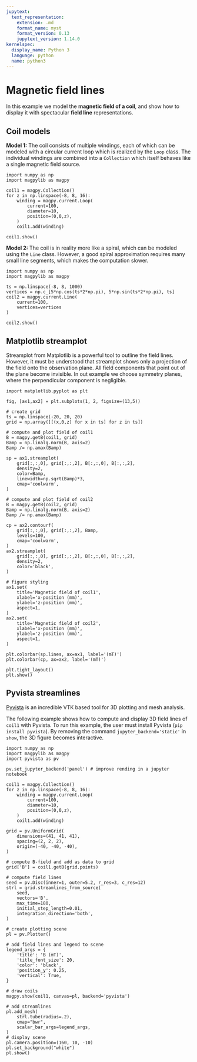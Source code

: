```yaml
---
jupytext:
  text_representation:
    extension: .md
    format_name: myst
    format_version: 0.13
    jupytext_version: 1.14.0
kernelspec:
  display_name: Python 3
  language: python
  name: python3
---
```


# Magnetic field lines

In this example we model the **magnetic field of a coil**, and show how to display it with spectacular **field line** representations.

## Coil models

**Model 1:** The coil consists of multiple windings, each of which can be modeled with a circular current loop which is realized by the `Loop` class. The individual windings are combined into a `Collection` which itself behaves like a single magnetic field source.

```{code-cell} ipython3
import numpy as np
import magpylib as magpy

coil1 = magpy.Collection()
for z in np.linspace(-8, 8, 16):
    winding = magpy.current.Loop(
        current=100,
        diameter=10,
        position=(0,0,z),
    )
    coil1.add(winding)

coil1.show()
```

**Model 2:** The coil is in reality more like a spiral, which can be modeled using the `Line` class. However, a good spiral approximation requires many small line segments, which makes the computation slower.

```{code-cell} ipython3
import numpy as np
import magpylib as magpy

ts = np.linspace(-8, 8, 1000)
vertices = np.c_[5*np.cos(ts*2*np.pi), 5*np.sin(ts*2*np.pi), ts]
coil2 = magpy.current.Line(
    current=100,
    vertices=vertices
)

coil2.show()
```

## Matplotlib streamplot

Streamplot from Matplotlib is a powerful tool to outline the field lines. However, it must be understood that streamplot shows only a projection of the field onto the observation plane. All field components that point out of the plane become invisible. In out example we choose symmetry planes, where the perpendicular component is negligible.

```{code-cell} ipython3
import matplotlib.pyplot as plt

fig, [ax1,ax2] = plt.subplots(1, 2, figsize=(13,5))

# create grid
ts = np.linspace(-20, 20, 20)
grid = np.array([[(x,0,z) for x in ts] for z in ts])

# compute and plot field of coil1
B = magpy.getB(coil1, grid)
Bamp = np.linalg.norm(B, axis=2)
Bamp /= np.amax(Bamp)

sp = ax1.streamplot(
    grid[:,:,0], grid[:,:,2], B[:,:,0], B[:,:,2],
    density=2,
    color=Bamp,
    linewidth=np.sqrt(Bamp)*3,
    cmap='coolwarm',
)

# compute and plot field of coil2
B = magpy.getB(coil2, grid)
Bamp = np.linalg.norm(B, axis=2)
Bamp /= np.amax(Bamp)

cp = ax2.contourf(
    grid[:,:,0], grid[:,:,2], Bamp,
    levels=100,
    cmap='coolwarm',
)
ax2.streamplot(
    grid[:,:,0], grid[:,:,2], B[:,:,0], B[:,:,2],
    density=2,
    color='black',
)

# figure styling
ax1.set(
    title='Magnetic field of coil1',
    xlabel='x-position (mm)',
    ylabel='z-position (mm)',
    aspect=1,
)
ax2.set(
    title='Magnetic field of coil2',
    xlabel='x-position (mm)',
    ylabel='z-position (mm)',
    aspect=1,
)

plt.colorbar(sp.lines, ax=ax1, label='(mT)')
plt.colorbar(cp, ax=ax2, label='(mT)')

plt.tight_layout()
plt.show()
```

## Pyvista streamlines

[Pyvista](https://docs.pyvista.org/) is an incredible VTK based tool for 3D plotting and mesh analysis.

The following example shows how to compute and display 3D field lines of `coil1` with Pyvista. To run this example, the user must install Pyvista (`pip install pyvista`). By removing the command `jupyter_backend='static'` in `show`, the 3D figure becomes interactive.

```{code-cell} ipython3
import numpy as np
import magpylib as magpy
import pyvista as pv

pv.set_jupyter_backend('panel') # improve rending in a jupyter notebook

coil1 = magpy.Collection()
for z in np.linspace(-8, 8, 16):
    winding = magpy.current.Loop(
        current=100,
        diameter=10,
        position=(0,0,z),
    )
    coil1.add(winding)

grid = pv.UniformGrid(
    dimensions=(41, 41, 41),
    spacing=(2, 2, 2),
    origin=(-40, -40, -40),
)

# compute B-field and add as data to grid
grid['B'] = coil1.getB(grid.points)

# compute field lines
seed = pv.Disc(inner=1, outer=5.2, r_res=3, c_res=12)
strl = grid.streamlines_from_source(
    seed,
    vectors='B',
    max_time=180,
    initial_step_length=0.01,
    integration_direction='both',
)

# create plotting scene
pl = pv.Plotter()

# add field lines and legend to scene
legend_args = {
    'title': 'B (mT)',
    'title_font_size': 20,
    'color': 'black',
    'position_y': 0.25,
    'vertical': True,
}

# draw coils
magpy.show(coil1, canvas=pl, backend='pyvista')

# add streamlines
pl.add_mesh(
    strl.tube(radius=.2),
    cmap="bwr",
    scalar_bar_args=legend_args,
)
# display scene
pl.camera.position=(160, 10, -10)
pl.set_background("white")
pl.show()
```
